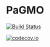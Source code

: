 PaGMO
=====

[![Build Status](https://travis-ci.org/esa/pagmo2.svg?branch=master)](https://travis-ci.org/esa/pagmo2)
<!-- [![Build status](https://ci.appveyor.com/api/projects/status/github/bluescarni/mppp?branch=master&svg=true)](https://ci.appveyor.com/project/bluescarni/mppp) -->
[![codecov.io](https://codecov.io/github/esa/pagmo2/coverage.svg?branch=master)](https://codecov.io/github/esa/pagmo2?branch=master)
